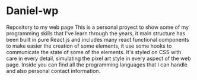 # Daniel-wp
Repository to my web page
This is a personal proyect to show some of my programming skills that I've learn through the years, it main structure has been built in pure React.js and includes many react functional components to make easier the creation of some elements, it use some hooks to communicate the state of some of the elements. It's styled on CSS with care in every detail, simulating the pixel art style in every aspect of the web page.
Inside you can find all the programming languages that I can handle and also personal contact information.
